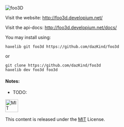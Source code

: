 
![foo3D](http://foo3d.developium.net/img/logo4.png)


Visit the website: http://foo3d.developium.net/

Visit the api-docs: http://foo3d.developium.net/docs/

You may install using:
```
haxelib git foo3d https://github.com/dazKind/foo3d
```
or
```
git clone https://github.com/dazKind/foo3d
haxelib dev foo3d foo3d
```

#### Notes:
* TODO:

<a rel="license" href="http://opensource.org/licenses/MIT">
<img alt="MIT license" height="40" src="http://upload.wikimedia.org/wikipedia/commons/c/c3/License_icon-mit.svg" /></a>

This content is released under the [MIT](http://opensource.org/licenses/MIT) License.
